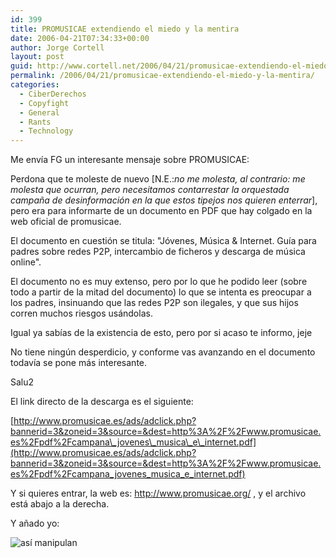 ```yaml
---
id: 399
title: PROMUSICAE extendiendo el miedo y la mentira
date: 2006-04-21T07:34:33+00:00
author: Jorge Cortell
layout: post
guid: http://www.cortell.net/2006/04/21/promusicae-extendiendo-el-miedo-y-la-mentira/
permalink: /2006/04/21/promusicae-extendiendo-el-miedo-y-la-mentira/
categories:
  - CiberDerechos
  - Copyfight
  - General
  - Rants
  - Technology
---
```

Me enví­a FG un interesante mensaje sobre PROMUSICAE:

Perdona que te moleste de nuevo [N.E.:_no me molesta, al contrario: me molesta que ocurran, pero necesitamos contarrestar la orquestada campaña de desinformación en la que estos tipejos nos quieren enterrar_], pero era para informarte de un documento en PDF que hay colgado en la web oficial de promusicae.

El documento en cuestión se titula: "Jóvenes, Música & Internet. Guí­a para padres sobre redes P2P, intercambio de ficheros y descarga de música online".

El documento no es muy extenso, pero por lo que he podido leer (sobre todo a partir de la mitad del documento) lo que se intenta es preocupar a los padres, insinuando que las redes P2P son ilegales, y que sus hijos corren muchos riesgos usándolas.

Igual ya sabí­as de la existencia de esto, pero por si acaso te informo, jeje

No tiene ningún desperdicio, y conforme vas avanzando en el documento todaví­a se pone más interesante.

Salu2

El link directo de la descarga es el siguiente:
  
[http://www.promusicae.es/ads/adclick.php?bannerid=3&zoneid=3&source=&dest=http%3A%2F%2Fwww.promusicae.es%2Fpdf%2Fcampana\_jovenes\_musica\_e\_internet.pdf](http://www.promusicae.es/ads/adclick.php?bannerid=3&zoneid=3&source=&dest=http%3A%2F%2Fwww.promusicae.es%2Fpdf%2Fcampana_jovenes_musica_e_internet.pdf)

Y si quieres entrar, la web es: <http://www.promusicae.org/> , y el archivo está abajo a la derecha.

Y añado yo:

![así­ manipulan](http://static.flickr.com/44/127001313_de7fb619c4.jpg?v=0)